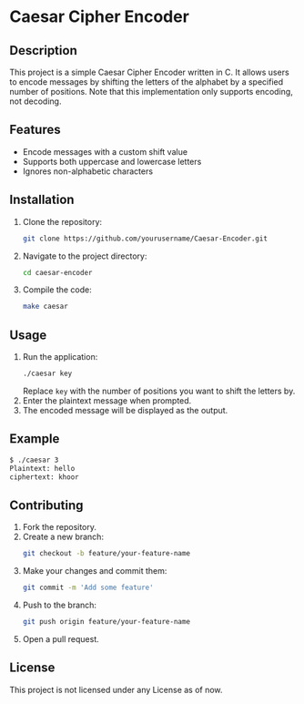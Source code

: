 # Caesar Cipher Encoder

## Description
This project is a simple Caesar Cipher Encoder written in C. It allows users to encode messages by shifting the letters of the alphabet by a specified number of positions. Note that this implementation only supports encoding, not decoding.

## Features
- Encode messages with a custom shift value
- Supports both uppercase and lowercase letters
- Ignores non-alphabetic characters

## Installation
1. Clone the repository:
   ```bash
   git clone https://github.com/yourusername/Caesar-Encoder.git
   ```
2. Navigate to the project directory:
   ```bash
   cd caesar-encoder
   ```
3. Compile the code:
   ```bash
   make caesar
   ```

## Usage
1. Run the application:
   ```bash
   ./caesar key
   ```
   Replace `key` with the number of positions you want to shift the letters by.
2. Enter the plaintext message when prompted.
3. The encoded message will be displayed as the output.

## Example
```bash
$ ./caesar 3
Plaintext: hello
ciphertext: khoor
```

## Contributing
1. Fork the repository.
2. Create a new branch:
   ```bash
   git checkout -b feature/your-feature-name
   ```
3. Make your changes and commit them:
   ```bash
   git commit -m 'Add some feature'
   ```
4. Push to the branch:
   ```bash
   git push origin feature/your-feature-name
   ```
5. Open a pull request.

## License
This project is not licensed under any License as of now.
